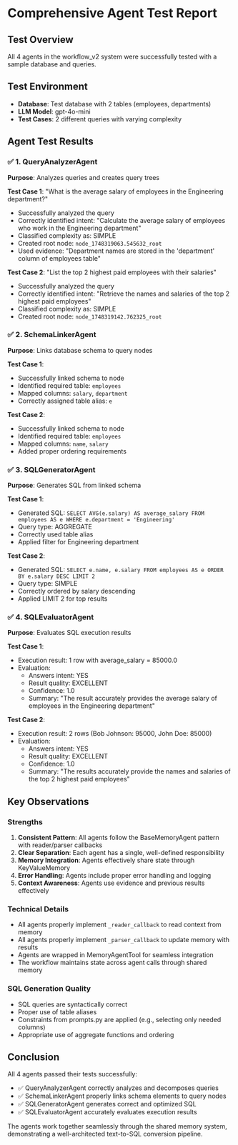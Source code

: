 # Comprehensive Agent Test Report

## Test Overview
All 4 agents in the workflow_v2 system were successfully tested with a sample database and queries.

## Test Environment
- **Database**: Test database with 2 tables (employees, departments)
- **LLM Model**: gpt-4o-mini
- **Test Cases**: 2 different queries with varying complexity

## Agent Test Results

### ✅ 1. QueryAnalyzerAgent
**Purpose**: Analyzes queries and creates query trees

**Test Case 1**: "What is the average salary of employees in the Engineering department?"
- Successfully analyzed the query
- Correctly identified intent: "Calculate the average salary of employees who work in the Engineering department"
- Classified complexity as: SIMPLE
- Created root node: `node_1748319063.545632_root`
- Used evidence: "Department names are stored in the 'department' column of employees table"

**Test Case 2**: "List the top 2 highest paid employees with their salaries"
- Successfully analyzed the query
- Correctly identified intent: "Retrieve the names and salaries of the top 2 highest paid employees"
- Classified complexity as: SIMPLE
- Created root node: `node_1748319142.762325_root`

### ✅ 2. SchemaLinkerAgent
**Purpose**: Links database schema to query nodes

**Test Case 1**:
- Successfully linked schema to node
- Identified required table: `employees`
- Mapped columns: `salary`, `department`
- Correctly assigned table alias: `e`

**Test Case 2**:
- Successfully linked schema to node
- Identified required table: `employees`
- Mapped columns: `name`, `salary`
- Added proper ordering requirements

### ✅ 3. SQLGeneratorAgent
**Purpose**: Generates SQL from linked schema

**Test Case 1**:
- Generated SQL: `SELECT AVG(e.salary) AS average_salary FROM employees AS e WHERE e.department = 'Engineering'`
- Query type: AGGREGATE
- Correctly used table alias
- Applied filter for Engineering department

**Test Case 2**:
- Generated SQL: `SELECT e.name, e.salary FROM employees AS e ORDER BY e.salary DESC LIMIT 2`
- Query type: SIMPLE
- Correctly ordered by salary descending
- Applied LIMIT 2 for top results

### ✅ 4. SQLEvaluatorAgent
**Purpose**: Evaluates SQL execution results

**Test Case 1**:
- Execution result: 1 row with average_salary = 85000.0
- Evaluation:
  - Answers intent: YES
  - Result quality: EXCELLENT
  - Confidence: 1.0
  - Summary: "The result accurately provides the average salary of employees in the Engineering department"

**Test Case 2**:
- Execution result: 2 rows (Bob Johnson: 95000, John Doe: 85000)
- Evaluation:
  - Answers intent: YES
  - Result quality: EXCELLENT
  - Confidence: 1.0
  - Summary: "The results accurately provide the names and salaries of the top 2 highest paid employees"

## Key Observations

### Strengths
1. **Consistent Pattern**: All agents follow the BaseMemoryAgent pattern with reader/parser callbacks
2. **Clear Separation**: Each agent has a single, well-defined responsibility
3. **Memory Integration**: Agents effectively share state through KeyValueMemory
4. **Error Handling**: Agents include proper error handling and logging
5. **Context Awareness**: Agents use evidence and previous results effectively

### Technical Details
- All agents properly implement `_reader_callback` to read context from memory
- All agents properly implement `_parser_callback` to update memory with results
- Agents are wrapped in MemoryAgentTool for seamless integration
- The workflow maintains state across agent calls through shared memory

### SQL Generation Quality
- SQL queries are syntactically correct
- Proper use of table aliases
- Constraints from prompts.py are applied (e.g., selecting only needed columns)
- Appropriate use of aggregate functions and ordering

## Conclusion

All 4 agents passed their tests successfully:
- ✅ QueryAnalyzerAgent correctly analyzes and decomposes queries
- ✅ SchemaLinkerAgent properly links schema elements to query nodes
- ✅ SQLGeneratorAgent generates correct and optimized SQL
- ✅ SQLEvaluatorAgent accurately evaluates execution results

The agents work together seamlessly through the shared memory system, demonstrating a well-architected text-to-SQL conversion pipeline.